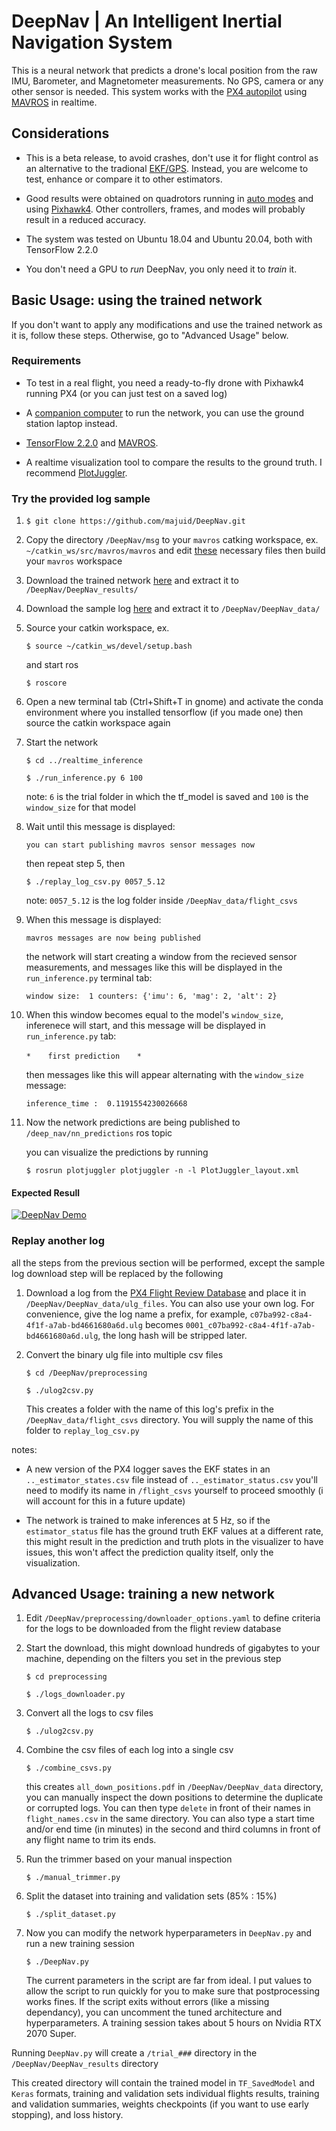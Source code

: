 # DeepNav | An Intelligent Inertial Navigation System
This is a neural network that predicts a drone's
local position from the raw IMU, Barometer, and Magnetometer measurements. No GPS, camera or any other sensor is needed. This system works with the [PX4 autopilot](https://px4.io/) using [MAVROS](http://wiki.ros.org/mavros) in realtime.

## Considerations

- This is a beta release, to avoid crashes, don't use it for flight control as an alternative to the tradional [EKF/GPS](https://docs.px4.io/master/en/advanced_config/tuning_the_ecl_ekf.html). Instead, you are welcome to test, enhance or compare it to other estimators.

- Good results were obtained on quadrotors running in  [auto modes](https://docs.px4.io/master/en/flight_modes/) and using [Pixhawk4](https://docs.px4.io/master/en/flight_controller/pixhawk4.html). Other controllers, frames, and modes will probably result in a reduced accuracy.

- The system was tested on Ubuntu 18.04 and Ubuntu 20.04, both with TensorFlow 2.2.0

- You don't need a GPU to *run* DeepNav, you only need it to *train* it.

## Basic Usage: using the trained network

If you don't want to apply any modifications and use the trained network as it is, follow these steps. Otherwise, go to "Advanced Usage" below.

### Requirements
- To test in a real flight, you need a ready-to-fly drone with Pixhawk4 running PX4 (or you can just test on a saved log)

- A [companion computer](https://docs.px4.io/master/en/companion_computer/pixhawk_companion.html) to run the network, you can use the ground station laptop instead.

- [TensorFlow 2.2.0](https://www.tensorflow.org/ "$ conda install tensorflow=2.2.0") and [MAVROS](https://docs.px4.io/master/en/ros/mavros_installation.html).

- A realtime visualization tool to compare the results to the ground truth. I recommend [PlotJuggler](https://github.com/facontidavide/PlotJuggler). 


### Try the provided log sample

1. `$ git clone https://github.com/majuid/DeepNav.git`

1. Copy the directory `/DeepNav/msg` to your `mavros` catking workspace, ex. `~/catkin_ws/src/mavros/mavros`  and edit [these](http://wiki.ros.org/ROS/Tutorials/CreatingMsgAndSrv) necessary files then build your `mavros` workspace

1. Download the trained network [here](https://drive.google.com/file/d/1aD84q2ZBdiBsw_gP0yTfSXvEAu1rSqex/view?usp=sharing) and extract it to `/DeepNav/DeepNav_results/`

1. Download the sample log [here](https://drive.google.com/file/d/1YZJ8ty6Zw7g0bgq3ZqYWtrH9wQ-rFHhu/view?usp=sharing) and extract it to `/DeepNav/DeepNav_data/`

1. Source your catkin workspace, ex.

    `$ source ~/catkin_ws/devel/setup.bash`


    and start ros

    `$ roscore`

1. Open a new terminal tab (Ctrl+Shift+T in gnome) and activate the conda environment where you installed tensorflow (if you made one) then source the catkin workspace again

1. Start the network

    `$ cd ../realtime_inference` 

    `$ ./run_inference.py 6 100`

    note: `6` is the trial folder in which the tf_model is saved and `100` is the `window_size` for that model

1. Wait until this message is displayed:

    `you can start publishing mavros sensor messages now`

    then repeat step 5, then
    
    `$ ./replay_log_csv.py 0057_5.12`

    note: `0057_5.12`  is the log folder inside  `/DeepNav_data/flight_csvs`

1. When this message is displayed:

    `mavros messages are now being published`
    
    the network will start creating a window from the recieved sensor measurements, and messages like this will be displayed in the `run_inference.py` terminal tab: 
    
    `window size:  1 counters: {'imu': 6, 'mag': 2, 'alt': 2}`
    
1. When this window becomes equal to the model's `window_size`, inferenece will start, and this message will be displayed in `run_inference.py` tab:

    `*` &nbsp;&nbsp;&nbsp;&nbsp;&nbsp;  `first prediction`  &nbsp;&nbsp;&nbsp;&nbsp;&nbsp;  `*`

    then messages like this will appear alternating with the `window_size` message:

    `inference_time :  0.1191554230026668`

1. Now the network predictions are being published to `/deep_nav/nn_predictions` ros topic

    you can visualize the predictions by running

    `$ rosrun plotjuggler plotjuggler -n -l PlotJuggler_layout.xml`

#### Expected Resull

[![DeepNav Demo](http://img.youtube.com/vi/MtzwcpFkFA0/0.jpg)](https://www.youtube.com/watch?v=MtzwcpFkFA0 "DeepNav | An Intelligent Inertial Navigation System Demo")


### Replay another log

all the steps from the previous section will be performed, except the sample log download step will be replaced by the following

1. Download a log from the [PX4 Flight Review Database](https://review.px4.io/browse) and place it in `/DeepNav/DeepNav_data/ulg_files`. You can also use your own log. For convenience, give the log name a prefix, for example,  `c07ba992-c8a4-4f1f-a7ab-bd4661680a6d.ulg` becomes  `0001_c07ba992-c8a4-4f1f-a7ab-bd4661680a6d.ulg`, the long hash will be stripped later.

1. Convert the binary ulg file into multiple csv files 

    `$ cd /DeepNav/preprocessing`

    `$ ./ulog2csv.py`

    This creates a folder with the name of this log's prefix in the `/DeepNav_data/flight_csvs` directory. You will supply the name of this folder to `replay_log_csv.py`


notes: 
- A new version of the PX4 logger saves the EKF states in an `.._estimator_states.csv` file instead of `.._estimator_status.csv` you'll need to modify its name in `/flight_csvs` yourself to proceed smoothly (i will account for this in a future update)

- The network is trained to make inferences at 5 Hz, so if the `estimator_status` file has the ground truth EKF values at a different rate, this might result in the prediction and truth plots in the visualizer to have issues, this won't affect the prediction quality itself, only the visualization.


## Advanced Usage: training a new network


1. Edit `/DeepNav/preprocessing/downloader_options.yaml` to define criteria for the logs to be downloaded from the flight review database

1. Start the download, this might download hundreds of gigabytes to your machine, depending on the filters you set in the previous step

    `$ cd preprocessing`

    `$ ./logs_downloader.py`

1. Convert all the logs to csv files

    `$ ./ulog2csv.py`

1. Combine the csv files of each log into a single csv

    `$ ./combine_csvs.py`

    this creates `all_down_positions.pdf` in `/DeepNav/DeepNav_data` directory, you can manually inspect the down positions to determine the duplicate or corrupted logs. You can then type `delete` in front of their names in `flight_names.csv` in the same directory. You can also type a start time and/or end time (in minutes) in the second and third columns in front of any flight name to trim its ends. 

1. Run the trimmer based on your manual inspection

    `$ ./manual_trimmer.py`

1. Split the dataset into training and validation sets (85% : 15%)

    `$ ./split_dataset.py`

1. Now you can modify the network hyperparameters in `DeepNav.py` and run a new training session

    `$ ./DeepNav.py`

    The current parameters in the script are far from ideal. I put values to allow the script to run quickly for you to make sure that postprocessing works fines. If the script exits without errors (like a missing dependancy), you can uncomment the tuned architecture and hyperparameters. A training session takes about 5 hours on Nvidia RTX 2070 Super.

Running `DeepNav.py` will create a `/trial_###` directory in the `/DeepNav/DeepNav_results` directory

This created directory will contain the trained model in `TF_SavedModel` and `Keras` formats, training and validation sets individual flights results, training and validation summaries, weights checkpoints (if you want to use early stopping), and loss history.
